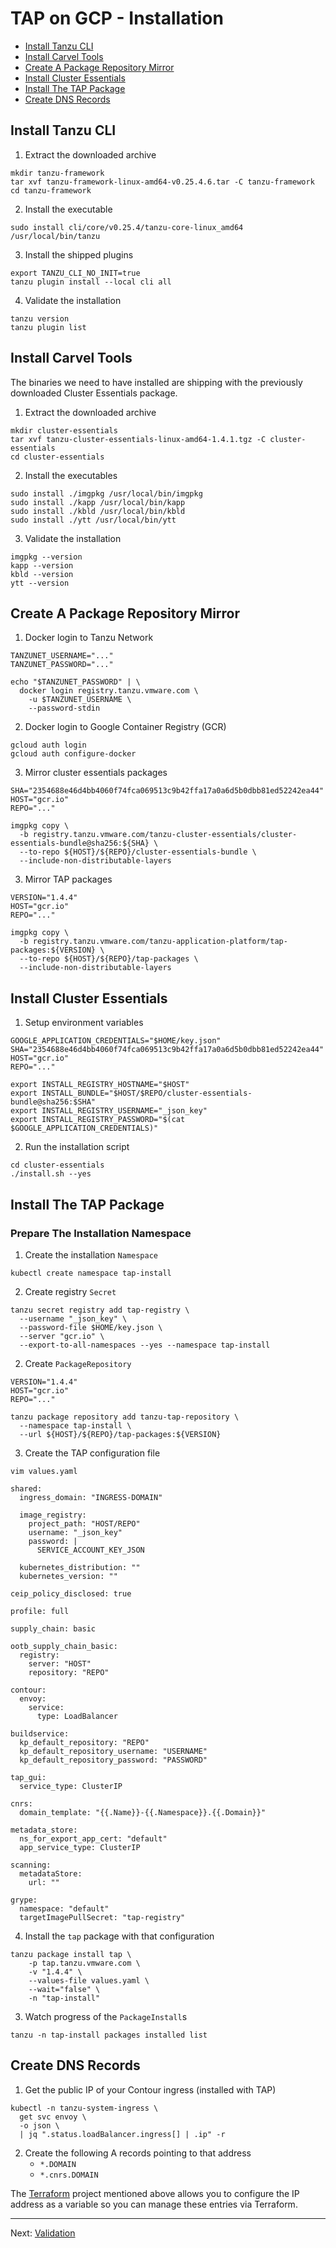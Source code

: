 # TAP on GCP - Installation

<!-- TOC depthfrom:2 depthto:2 orderedlist:false -->

- [Install Tanzu CLI](#install-tanzu-cli)
- [Install Carvel Tools](#install-carvel-tools)
- [Create A Package Repository Mirror](#create-a-package-repository-mirror)
- [Install Cluster Essentials](#install-cluster-essentials)
- [Install The TAP Package](#install-the-tap-package)
- [Create DNS Records](#create-dns-records)

<!-- /TOC -->

## Install Tanzu CLI

1. Extract the downloaded archive
```
mkdir tanzu-framework
tar xvf tanzu-framework-linux-amd64-v0.25.4.6.tar -C tanzu-framework
cd tanzu-framework
```

2. Install the executable
```
sudo install cli/core/v0.25.4/tanzu-core-linux_amd64 /usr/local/bin/tanzu
```

3. Install the shipped plugins
```
export TANZU_CLI_NO_INIT=true
tanzu plugin install --local cli all
```

4. Validate the installation
```
tanzu version
tanzu plugin list
```

## Install Carvel Tools
The binaries we need to have installed are shipping with the previously downloaded Cluster Essentials package.

1. Extract the downloaded archive

```
mkdir cluster-essentials
tar xvf tanzu-cluster-essentials-linux-amd64-1.4.1.tgz -C cluster-essentials
cd cluster-essentials
```

2. Install the executables
```
sudo install ./imgpkg /usr/local/bin/imgpkg
sudo install ./kapp /usr/local/bin/kapp
sudo install ./kbld /usr/local/bin/kbld
sudo install ./ytt /usr/local/bin/ytt
```

3. Validate the installation
```
imgpkg --version
kapp --version
kbld --version
ytt --version
```

## Create A Package Repository Mirror

1. Docker login to Tanzu Network
```
TANZUNET_USERNAME="..."
TANZUNET_PASSWORD="..."

echo "$TANZUNET_PASSWORD" | \
  docker login registry.tanzu.vmware.com \
    -u $TANZUNET_USERNAME \
    --password-stdin
```

2. Docker login to Google Container Registry (GCR)
```
gcloud auth login
gcloud auth configure-docker
```

3. Mirror cluster essentials packages

```
SHA="2354688e46d4bb4060f74fca069513c9b42ffa17a0a6d5b0dbb81ed52242ea44"
HOST="gcr.io"
REPO="..."

imgpkg copy \
  -b registry.tanzu.vmware.com/tanzu-cluster-essentials/cluster-essentials-bundle@sha256:${SHA} \
  --to-repo ${HOST}/${REPO}/cluster-essentials-bundle \
  --include-non-distributable-layers
```

3. Mirror TAP packages
```
VERSION="1.4.4"
HOST="gcr.io"
REPO="..."

imgpkg copy \
  -b registry.tanzu.vmware.com/tanzu-application-platform/tap-packages:${VERSION} \
  --to-repo ${HOST}/${REPO}/tap-packages \
  --include-non-distributable-layers
```

<!--
END: ## Create A Package Repository Mirror
-->

## Install Cluster Essentials

1. Setup environment variables
```
GOOGLE_APPLICATION_CREDENTIALS="$HOME/key.json"
SHA="2354688e46d4bb4060f74fca069513c9b42ffa17a0a6d5b0dbb81ed52242ea44"
HOST="gcr.io"
REPO="..."

export INSTALL_REGISTRY_HOSTNAME="$HOST"
export INSTALL_BUNDLE="$HOST/$REPO/cluster-essentials-bundle@sha256:$SHA"
export INSTALL_REGISTRY_USERNAME="_json_key"
export INSTALL_REGISTRY_PASSWORD="$(cat $GOOGLE_APPLICATION_CREDENTIALS)"
```

2. Run the installation script
```
cd cluster-essentials
./install.sh --yes
```

<!--
END: ## Install Cluster Essentials
-->

## Install The TAP Package

### Prepare The Installation Namespace

1. Create the installation `Namespace`
```
kubectl create namespace tap-install
```

2. Create registry `Secret`

```
tanzu secret registry add tap-registry \
  --username "_json_key" \
  --password-file $HOME/key.json \
  --server "gcr.io" \
  --export-to-all-namespaces --yes --namespace tap-install
```

2. Create `PackageRepository`

```
VERSION="1.4.4"
HOST="gcr.io"
REPO="..."

tanzu package repository add tanzu-tap-repository \
  --namespace tap-install \
  --url ${HOST}/${REPO}/tap-packages:${VERSION}
```

3. Create the TAP configuration file
```
vim values.yaml
```
```
shared:
  ingress_domain: "INGRESS-DOMAIN"
  
  image_registry:
    project_path: "HOST/REPO"
    username: "_json_key"
    password: |
      SERVICE_ACCOUNT_KEY_JSON

  kubernetes_distribution: ""
  kubernetes_version: ""

ceip_policy_disclosed: true

profile: full

supply_chain: basic

ootb_supply_chain_basic:
  registry:
    server: "HOST"
    repository: "REPO"
    
contour:
  envoy:
    service:
      type: LoadBalancer

buildservice:
  kp_default_repository: "REPO"
  kp_default_repository_username: "USERNAME"
  kp_default_repository_password: "PASSWORD"

tap_gui:
  service_type: ClusterIP

cnrs:
  domain_template: "{{.Name}}-{{.Namespace}}.{{.Domain}}"

metadata_store:
  ns_for_export_app_cert: "default"
  app_service_type: ClusterIP 

scanning:
  metadataStore:
    url: ""

grype:
  namespace: "default"
  targetImagePullSecret: "tap-registry"
```

4. Install the `tap` package with that configuration

```
tanzu package install tap \
    -p tap.tanzu.vmware.com \
    -v "1.4.4" \
    --values-file values.yaml \
    --wait="false" \
    -n "tap-install"
```

3. Watch progress of the `PackageInstall`s

```
tanzu -n tap-install packages installed list
```

<!--
END: ## Install TAP
-->

## Create DNS Records

1. Get the public IP of your Contour ingress (installed with TAP)
```
kubectl -n tanzu-system-ingress \
  get svc envoy \
  -o json \
  | jq ".status.loadBalancer.ingress[] | .ip" -r
```

2. Create the following A records pointing to that address
   - `*.DOMAIN` 
   - `*.cnrs.DOMAIN`

The [Terraform](https://github.com/unofficial-guide-to-tap/terraform/tree/main/gcp) project mentioned above allows you to configure the IP address as a variable so you can manage these entries via Terraform.

<!--
END: ## Create DNS Records
-->

---
Next: [Validation](./validate.md)